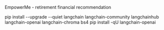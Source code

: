 EmpowerMe - retirement financial recommendation

pip install --upgrade --quiet langchain langchain-community langchainhub langchain-openai langchain-chroma bs4
pip install -qU langchain-openai
